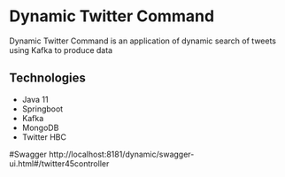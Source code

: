 # Dynamic Twitter Command

Dynamic Twitter Command is an application of dynamic search of tweets using Kafka to produce data

## Technologies
- Java 11
- Springboot
- Kafka
- MongoDB
- Twitter HBC

#Swagger 
http://localhost:8181/dynamic/swagger-ui.html#/twitter45controller